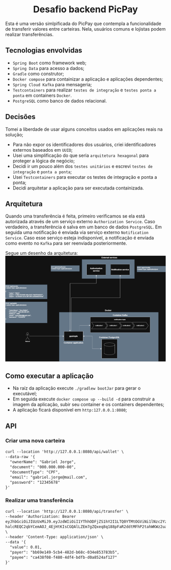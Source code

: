 <h1 align="center"> 
  Desafio backend PicPay
</h1>
Esta é uma versão simlpificada do PicPay que contempla a funcionalidade de transferir valores entre carteiras. Nela, usuários comuns e lojistas podem realizar transferências.

## Tecnologias envolvidas
- ```Spring Boot``` como framework web;
- ```Spring Data``` para acesso a dados;
- ```Gradle``` como construtor;
- ```Docker compose``` para containizar a aplicação e aplicações dependentes;
- ```Spring Cloud Kafka``` para mensageria;
- ```Testcontainers``` para realizar ```testes de integração``` e ```testes ponta a ponta``` em containers ```Docker```.
- ```PostgreSQL``` como banco de dados relacional.
## Decisões
Tomei a liberdade de usar alguns conceitos usados em aplicações reais na solução;
- Para não expor os identificadores dos usuários, criei identificadores externos baseados em ```UUID```;
- Usei uma simplificação do que seria ```arquitetura hexagonal``` para proteger a lógica de negócio;
- Decidi ir um pouco além dos ```testes unitários``` e escrevi ```testes de integração``` e ```ponta a ponta```;
- Usei ```Testcontainers``` para executar os testes de integração e ponta a ponta;
- Decidi arquitetar a aplicação para ser executada containizada.

## Arquitetura
Quando uma transferência é feita, primeiro verificamos se ela está autorizada através de um serviço externo ```Authorization Service```. Caso verdadeiro, a transferência é salva em um banco de dados ```PostgreSQL```. Em seguida uma notificação é enviada via serviço externo ```Notification Service```. Caso esse serviço esteja indisponível, a notificação é enviada como evento no ```Kafka``` para ser reenviada posteriormente.

Segue um desenho da arquitetura:
![alt text](docs/ppsimple-architecture.png)

## Como executar a aplicação
- Na raíz da aplicação execute ```./gradlew bootJar``` para gerar o executável;
- Em seguida execute ```docker compose up --build -d``` para construir a imagem da aplicação, subir seu container e os containers dependentes;
- A aplicação ficará disponível em ```http:127.0.0.1:8080```;

## API
### Criar uma nova carteira
```
curl --location 'http://127.0.0.1:8080/api/wallet' \
--data-raw '{
  "ownerName": "Gabriel Jorge",
  "document": "000.000.000-00",
  "documentType": "CPF",
  "email": "gabriel.jorge@mail.com",
  "password": "12345678"
}'
```

### Realizar uma transferência
```
curl --location 'http://127.0.0.1:8080/api/transfer' \
--header 'Authorization: Bearer eyJhbGciOiJIUzUxMiJ9.eyJzdWIiOiI1YThhODFjZS1hY2I1LTQ0YTMtOGViNi1lNzc2Yzc0MWZhYjUiLCJpYXQiOjE3NDYyMjM1MzcsImV4cCI6MzQ5MjQ1MDY3NH0.Kx_ugzpPpp-halcREQC2qbYCemAOJ_4EjHtKIsCGQAlLZEm7gZQxeq8q188pFaR2ddtMFhP2tahWKWz2ua7uYA' \
--header 'Content-Type: application/json' \
--data '{
  "value": 0.01,
  "payer": "bb69e149-5cb4-482d-b68c-034e853783b5",
  "payee": "ca438f08-f480-4df4-bdfb-d0a8524af127"
}'
```

